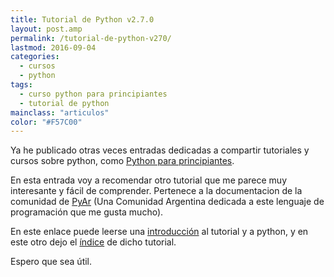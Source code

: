 ```yaml
---
title: Tutorial de Python v2.7.0
layout: post.amp
permalink: /tutorial-de-python-v270/
lastmod: 2016-09-04
categories:
  - cursos
  - python
tags:
  - curso python para principiantes
  - tutorial de python
mainclass: "articulos"
color: "#F57C00"
---
```


Ya he publicado otras veces entradas dedicadas a compartir tutoriales y cursos sobre python, como [Python para principiantes][1].

En esta entrada voy a recomendar otro tutorial que me parece muy interesante y fácil de comprender. Pertenece a la documentacion de la comunidad de [PyAr][3] (Una Comunidad Argentina dedicada a este lenguaje de programación que me gusta mucho).

<!--more-->

En este enlace puede leerse una <a target="_blank" href="http://docs.python.org.ar/tutorial/index.html">introducción</a> al tutorial y a python, y en este otro dejo el <a target="_blank" href="http://docs.python.org.ar/tutorial/contenido.html">índice</a> de dicho tutorial.

Espero que sea útil.

 [1]: https://elbauldelprogramador.com/python-para-principiantes/
 [3]: http://python.org.ar/pyar/
